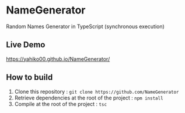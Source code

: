 # NameGenerator
Random Names Generator in TypeScript (synchronous execution)

## Live Demo

https://yahiko00.github.io/NameGenerator/

## How to build

1. Clone this repository : `git clone https://github.com/NameGenerator`
2. Retrieve dependencies at the root of the project : `npm install`
3. Compile at the root of the project : `tsc`

